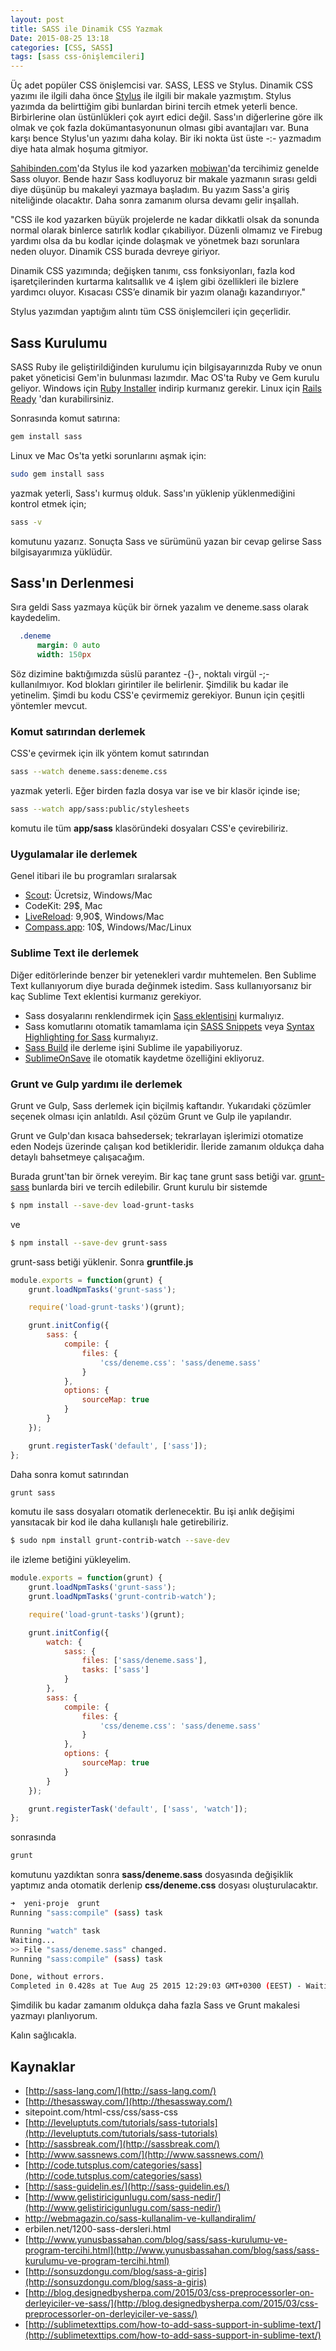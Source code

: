 ```yaml
---
layout: post
title: SASS ile Dinamik CSS Yazmak
Date: 2015-08-25 13:18
categories: [CSS, SASS]
tags: [sass css-önişlemcileri]
---
```


Üç adet popüler CSS önişlemcisi var. SASS, LESS ve Stylus. Dinamik CSS yazımı ile ilgili daha önce [Stylus](https://fatihhayrioglu.com/stylus-ile-dinamik-css-yazmak/) ile ilgili bir makale yazmıştım. Stylus yazımda da belirttiğim gibi bunlardan birini tercih etmek yeterli bence. Birbirlerine olan üstünlükleri çok ayırt edici değil. Sass'ın diğerlerine göre ilk olmak ve çok fazla dokümantasyonunun olması gibi avantajları var. Buna karşı bence Stylus'un yazımı daha kolay. Bir iki nokta üst üste -:- yazmadım diye hata almak hoşuma gitmiyor. 

[Sahibinden.com](http://sahibinden.com)'da Stylus ile kod yazarken [mobiwan](http://www.mobiwan.mobi/)'da tercihimiz genelde Sass oluyor. Bende hazır Sass kodluyoruz bir makale yazmanın sırası geldi diye düşünüp bu makaleyi yazmaya başladım. Bu yazım Sass'a giriş niteliğinde olacaktır. Daha sonra zamanım olursa devamı gelir inşallah.

"CSS ile kod yazarken büyük projelerde ne kadar dikkatli olsak da sonunda normal olarak binlerce satırlık kodlar çıkabiliyor. Düzenli olmamız ve Firebug yardımı olsa da bu kodlar içinde dolaşmak ve yönetmek bazı sorunlara neden oluyor. Dinamik CSS burada devreye giriyor.

Dinamik CSS yazımında; değişken tanımı, css fonksiyonları, fazla kod işaretçilerinden kurtarma kalıtsallık ve 4 işlem gibi özellikleri ile bizlere yardımcı oluyor. Kısacası CSS’e dinamik bir yazım olanağı kazandırıyor."

Stylus yazımdan yaptığım alıntı tüm CSS önişlemcileri için geçerlidir.

## Sass Kurulumu

SASS Ruby ile geliştirildiğinden kurulumu için bilgisayarınızda Ruby ve onun paket yöneticisi Gem'in bulunması lazımdır. Mac OS'ta Ruby ve Gem kurulu geliyor. Windows için  [Ruby Installer](http://rubyinstaller.org/) indirip kurmanız gerekir. Linux için [Rails Ready](https://github.com/joshfng/railsready) 'dan kurabilirsiniz. 

Sonrasında komut satırına:

```bash
gem install sass
```

Linux ve Mac Os'ta yetki sorunlarını aşmak için:

```bash
sudo gem install sass
```

yazmak yeterli, Sass'ı kurmuş olduk. Sass'ın yüklenip yüklenmediğini kontrol etmek için;

```bash
sass -v 
```

komutunu yazarız. Sonuçta Sass ve sürümünü yazan bir cevap gelirse Sass bilgisayarımıza yüklüdür.

## Sass'ın Derlenmesi

Sıra geldi Sass yazmaya küçük bir örnek yazalım ve deneme.sass olarak kaydedelim.

```sass
  .deneme
      margin: 0 auto
      width: 150px
```

Söz dizimine baktığımızda süslü parantez -{}-, noktalı virgül -;- kullanılmıyor. Kod blokları girintiler ile belirlenir. Şimdilik bu kadar ile yetinelim.  Şimdi bu kodu CSS'e çevirmemiz gerekiyor. Bunun için çeşitli yöntemler mevcut. 

### Komut satırından derlemek

CSS'e çevirmek için ilk yöntem komut satırından 

```bash
sass --watch deneme.sass:deneme.css
```

yazmak yeterli. Eğer birden fazla dosya var ise ve bir klasör içinde ise;

```bash
sass --watch app/sass:public/stylesheets
```

komutu ile tüm **app/sass** klasöründeki dosyaları CSS'e çevirebiliriz.

### Uygulamalar ile derlemek

Genel itibari ile bu programları sıralarsak

 - [Scout](http://mhs.github.io/scout-app/):  Ücretsiz, Windows/Mac
 - CodeKit: 29$, Mac
 - [LiveReload](http://livereload.com/): 9,90$, Windows/Mac
 - [Compass.app](http://compass.kkbox.com/): 10$, Windows/Mac/Linux

### Sublime Text ile derlemek

Diğer editörlerinde benzer bir yetenekleri vardır muhtemelen. Ben Sublime Text kullanıyorum diye burada değinmek istedim. Sass kullanıyorsanız bir kaç Sublime Text eklentisi kurmanız gerekiyor. 

 - Sass dosyalarını renklendirmek için [Sass eklentisini](https://packagecontrol.io/packages/Sass) kurmalıyız.
 - Sass komutlarını otomatik tamamlama için [SASS Snippets](https://packagecontrol.io/packages/SASS%20Snippets) veya [Syntax Highlighting for Sass](https://packagecontrol.io/packages/Syntax%20Highlighting%20for%20Sass) kurmalıyız.
 - [Sass Build](https://github.com/jaumefontal/SASS-Build-SublimeText2) ile derleme işini Sublime ile yapabiliyoruz.
 - [SublimeOnSave](https://github.com/alexnj/SublimeOnSaveBuild) ile otomatik kaydetme özelliğini ekliyoruz.

### Grunt ve Gulp yardımı ile derlemek

Grunt ve Gulp, Sass derlemek için biçilmiş kaftandır. Yukarıdaki çözümler seçenek olması için anlatıldı. Asıl çözüm Grunt ve Gulp ile yapılandır.

Grunt ve Gulp'dan kısaca bahsedersek; tekrarlayan işlerimizi otomatize eden Nodejs üzerinde çalışan kod betikleridir. İleride zamanım oldukça daha detaylı bahsetmeye çalışacağım.

Burada grunt'tan bir örnek vereyim. Bir kaç tane grunt sass betiği var. [grunt-sass](https://github.com/sindresorhus/grunt-sass) bunlarda biri ve tercih edilebilir.  Grunt kurulu bir sistemde 

```bash
$ npm install --save-dev load-grunt-tasks
```

ve

```bash
$ npm install --save-dev grunt-sass
```

grunt-sass betiği yüklenir. Sonra **gruntfile.js**

```javascript
module.exports = function(grunt) {
    grunt.loadNpmTasks('grunt-sass');

    require('load-grunt-tasks')(grunt);

    grunt.initConfig({
        sass: {
            compile: {
                files: {
                    'css/deneme.css': 'sass/deneme.sass'
                }
            },
            options: {
                sourceMap: true
            }
        }
    });

    grunt.registerTask('default', ['sass']);
};
```

Daha sonra komut satırından 

```bash
grunt sass 
```

komutu ile sass dosyaları otomatik derlenecektir. Bu işi anlık değişimi yansıtacak bir kod ile daha kullanışlı hale getirebiliriz. 

```bash
$ sudo npm install grunt-contrib-watch --save-dev
```

ile izleme betiğini yükleyelim.

```javascript
module.exports = function(grunt) {
    grunt.loadNpmTasks('grunt-sass');
    grunt.loadNpmTasks('grunt-contrib-watch');

    require('load-grunt-tasks')(grunt);

    grunt.initConfig({
        watch: {
            sass: {
                files: ['sass/deneme.sass'],
                tasks: ['sass']
            }
        },
        sass: {
            compile: {
                files: {
                    'css/deneme.css': 'sass/deneme.sass'
                }
            },
            options: {
                sourceMap: true
            }
        }
    });

    grunt.registerTask('default', ['sass', 'watch']);
};
```

sonrasında 

```bash
grunt
```

komutunu yazdıktan sonra **sass/deneme.sass** dosyasında değişiklik yaptımız anda otomatik derlenip **css/deneme.css** dosyası oluşturulacaktır.

```bash
➜  yeni-proje  grunt
Running "sass:compile" (sass) task

Running "watch" task
Waiting...
>> File "sass/deneme.sass" changed.
Running "sass:compile" (sass) task

Done, without errors.
Completed in 0.428s at Tue Aug 25 2015 12:29:03 GMT+0300 (EEST) - Waiting...
```

Şimdilik bu kadar zamanım oldukça daha fazla Sass ve Grunt makalesi yazmayı planlıyorum.

Kalın sağlıcakla.

## Kaynaklar

 - [http://sass-lang.com/](http://sass-lang.com/)
 - [http://thesassway.com/](http://thesassway.com/)
 - sitepoint.com/html-css/css/sass-css
 - [http://leveluptuts.com/tutorials/sass-tutorials](http://leveluptuts.com/tutorials/sass-tutorials)
 - [http://sassbreak.com/](http://sassbreak.com/)
 - [http://www.sassnews.com/](http://www.sassnews.com/)
 - [http://code.tutsplus.com/categories/sass](http://code.tutsplus.com/categories/sass)
 - [http://sass-guidelin.es/](http://sass-guidelin.es/)
 - [http://www.gelistiricigunlugu.com/sass-nedir/](http://www.gelistiricigunlugu.com/sass-nedir/)
 - http://webmagazin.co/sass-kullanalim-ve-kullandiralim/
 - erbilen.net/1200-sass-dersleri.html
 - [http://www.yunusbassahan.com/blog/sass/sass-kurulumu-ve-program-tercihi.html](http://www.yunusbassahan.com/blog/sass/sass-kurulumu-ve-program-tercihi.html)
 - [http://sonsuzdongu.com/blog/sass-a-giris](http://sonsuzdongu.com/blog/sass-a-giris)
 - [http://blog.designedbysherpa.com/2015/03/css-preprocessorler-on-derleyiciler-ve-sass/](http://blog.designedbysherpa.com/2015/03/css-preprocessorler-on-derleyiciler-ve-sass/)
 - [http://sublimetexttips.com/how-to-add-sass-support-in-sublime-text/](http://sublimetexttips.com/how-to-add-sass-support-in-sublime-text/)